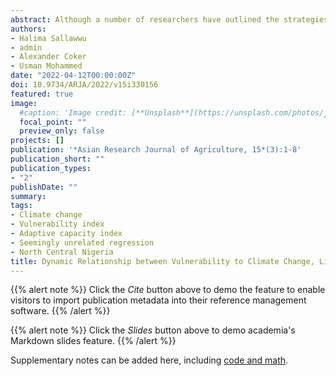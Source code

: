 ```yaml
---
abstract: Although a number of researchers have outlined the strategies farmers adopt to ensure stability of family income yet literature provides less understanding on the dynamic relationship between vulnerability to climate change, livelihood diversification, perception on climate change and income of the farmers. It is therefore the aim of this study to establish the relationship between these concepts. Study Design: Original research. Place and Duration of Study: The study was conducted in North Central Nigeria in 2019. Multi-stage sampling technique was employed in the collection of primary data for this study. In the first stage, two States were randomly selected from North Central Nigeria. In the second stage, five Local Government Areas were randomly selected from the selected States, giving a total of ten LGAs. In the third stage, sampling of farm households in each community were determined proportionately using Krejcie and Morgan 1970 formula. Data were collected from 483 farm households via questionnaire administered by trained enumerators. The data were analyzed using adaptive capacity index, vulnerability index and seemingly unrelated regression. Result of the seemingly unrelated regression revealed that increase in the number of livelihood activities and income of the farmer reduces vulnerability to climate change. More so, increase in the income of the farmer increases the number of livelihood activities the farmer engaged in and also increases the perception of the farmer on climate change. Farmers should diversify their sources of livelihood so as to reduce their vulnerability and improve resilience to climate change. The level of literacy among farm households and availability of social amenities should be looked into when formulating policies and developmental issues as they reduce vulnerability to climate change. Financial institutions should help facilitate access to credit by farmers so as to stimulate the adoption of climate smart practices.
authors:
- Halima Sallawwu
- admin
- Alexander Coker
- Usman Mohammed
date: "2022-04-12T00:00:00Z"
doi: 10.9734/ARJA/2022/v15i330156
featured: true
image:
  #caption: 'Image credit: [**Unsplash**](https://unsplash.com/photos/jdD8gXaTZsc)'
  focal_point: ""
  preview_only: false
projects: []
publication: '*Asian Research Journal of Agriculture, 15*(3):1-8'
publication_short: ""
publication_types:
- "2"
publishDate: ""
summary:
tags:
- Climate change
- Vulnerability index
- Adaptive capacity index
- Seemingly unrelated regression
- North Central Nigeria
title: Dynamic Relationship between Vulnerability to Climate Change, Livelihood Diversification, Perception on Climate Change and Income of the Farmers in North Central Nigeria
---
```

{{% alert note %}}
Click the *Cite* button above to demo the feature to enable visitors to import publication metadata into their reference management software.
{{% /alert %}}

{{% alert note %}}
Click the *Slides* button above to demo academia's Markdown slides feature.
{{% /alert %}}

Supplementary notes can be added here, including [code and math](https://sourcethemes.com/academic/docs/writing-markdown-latex/).
